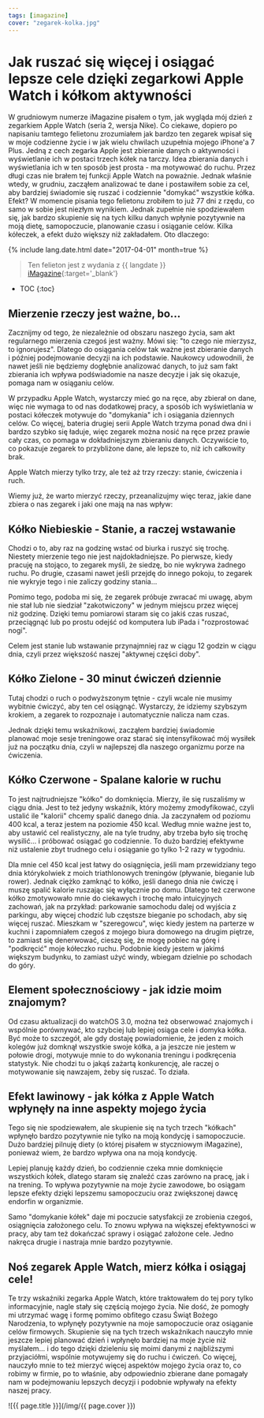 ```yaml
---
tags: [imagazine]
cover: "zegarek-kolka.jpg"
---
```


# Jak ruszać się więcej i osiągać lepsze cele dzięki zegarkowi Apple Watch i kółkom aktywności

W grudniowym numerze iMagazine pisałem o tym, jak wygląda mój dzień z zegarkiem Apple Watch (seria 2, wersja Nike). Co ciekawe, dopiero po napisaniu tamtego felietonu zrozumiałem jak bardzo ten zegarek wpisał się w moje codzienne życie i w jak wielu chwilach uzupełnia mojego iPhone'a 7 Plus. Jedną z cech zegarka Apple jest zbieranie danych o aktywności i wyświetlanie ich w postaci trzech kółek na tarczy. Idea zbierania danych i wyświetlania ich w ten sposób jest prosta - ma motywować do ruchu. Przez długi czas nie brałem tej funkcji Apple Watch na poważnie. Jednak właśnie wtedy, w grudniu, zacząłem analizować te dane i postawiłem sobie za cel, aby bardziej świadomie się ruszać i codziennie "domykać" wszystkie kółka. Efekt? W momencie pisania tego felietonu zrobiłem to już 77 dni z rzędu, co samo w sobie jest niezłym wynikiem. Jednak zupełnie nie spodziewałem się, jak bardzo skupienie się na tych kilku danych wpłynie pozytywnie na moją dietę, samopoczucie, planowanie czasu i osiąganie celów. Kilka kółeczek, a efekt dużo większy niż zakładałem. Oto dlaczego:

<!--More-->

{% include lang.date.html date="2017-04-01" month=true %}

> Ten felieton jest z wydania z {{ langdate }} [iMagazine](https://imagazine.pl){:target='_blank'}

* TOC
{:toc}

## Mierzenie rzeczy jest ważne, bo...

Zacznijmy od tego, że niezależnie od obszaru naszego życia, sam akt regularnego mierzenia czegoś jest ważny. Mówi się: "to czego nie mierzysz, to ignorujesz". Dlatego do osiągania celów tak ważne jest zbieranie danych i później podejmowanie decyzji na ich podstawie. Naukowcy udowodnili, że nawet jeśli nie będziemy dogłębnie analizować danych, to już sam fakt zbierania ich wpływa podświadomie na nasze decyzje i jak się okazuje, pomaga nam w osiąganiu celów.

W przypadku Apple Watch, wystarczy mieć go na ręce, aby zbierał on dane, więc nie wymaga to od nas dodatkowej pracy, a sposób ich wyświetlania w postaci kółeczek motywuje do "domykania" ich i osiągania dziennych celów. Co więcej, bateria drugiej serii Apple Watch trzyma ponad dwa dni i bardzo szybko się ładuje, więc zegarek można nosić na ręce przez prawie cały czas, co pomaga w dokładniejszym zbieraniu danych. Oczywiście to, co pokazuje zegarek to przybliżone dane, ale lepsze to, niż ich całkowity brak.

Apple Watch mierzy tylko trzy, ale też aż trzy rzeczy: stanie, ćwiczenia i ruch.

Wiemy już, że warto mierzyć rzeczy, przeanalizujmy więc teraz, jakie dane zbiera o nas zegarek i jaki one mają na nas wpływ:

## Kółko Niebieskie - Stanie, a raczej wstawanie

Chodzi o to, aby raz na godzinę wstać od biurka i ruszyć się trochę. Niestety mierzenie tego nie jest najdokładniejsze. Po pierwsze, kiedy pracuję na stojąco, to zegarek myśli, że siedzę, bo nie wykrywa żadnego ruchu. Po drugie, czasami nawet jeśli przejdę do innego pokoju, to zegarek nie wykryje tego i nie zaliczy godziny stania...

Pomimo tego, podoba mi się, że zegarek próbuje zwracać mi uwagę, abym nie stał lub nie siedział "zakotwiczony" w jednym miejscu przez więcej niż godzinę. Dzięki temu pomiarowi staram się co jakiś czas ruszać, przeciągnąć lub po prostu odejść od komputera lub iPada i "rozprostować nogi".

Celem jest stanie lub wstawanie przynajmniej raz w ciągu 12 godzin w ciągu dnia, czyli przez większość naszej "aktywnej części doby".

## Kółko Zielone - 30 minut ćwiczeń dziennie

Tutaj chodzi o ruch o podwyższonym tętnie - czyli wcale nie musimy wybitnie ćwiczyć, aby ten cel osiągnąć. Wystarczy, że idziemy szybszym krokiem, a zegarek to rozpoznaje i automatycznie nalicza nam czas.

Jednak dzięki temu wskaźnikowi, zacząłem bardziej świadomie planować moje sesje treningowe oraz starać się intensyfikować mój wysiłek już na początku dnia, czyli w najlepszej dla naszego organizmu porze na ćwiczenia.

## Kółko Czerwone - Spalane kalorie w ruchu

To jest najtrudniejsze "kółko" do domknięcia. Mierzy, ile się ruszaliśmy w ciągu dnia. Jest to też jedyny wskaźnik, który możemy zmodyfikować, czyli ustalić ile "kalorii" chcemy spalić danego dnia. Ja zaczynałem od poziomu 400 kcal, a teraz jestem na poziomie 450 kcal. Według mnie ważne jest to, aby ustawić cel realistyczny, ale na tyle trudny, aby trzeba było się trochę wysilić... i próbować osiągać go codziennie. To dużo bardziej efektywne niż ustalenie zbyt trudnego celu i osiąganie go tylko 1-2 razy w tygodniu.

Dla mnie cel 450 kcal jest łatwy do osiągnięcia, jeśli mam przewidziany tego dnia którykolwiek z moich triathlonowych treningów (pływanie, bieganie lub rower). Jednak ciężko zamknąć to kółko, jeśli danego dnia nie ćwiczę i muszę spalić kalorie ruszając się wyłącznie po domu. Dlatego też czerwone kółko zmotywowało mnie do ciekawych i trochę mało intuicyjnych zachowań, jak na przykład: parkowanie samochodu dalej od wyjścia z parkingu, aby więcej chodzić lub częstsze bieganie po schodach, aby się więcej ruszać. Mieszkam w "szeregowcu", więc kiedy jestem na parterze w kuchni i zapomniałem czegoś z mojego biura domowego na drugim piętrze, to zamiast się denerwować, cieszę się, że mogę pobiec na górę i "podkręcić" moje kółeczko ruchu. Podobnie kiedy jestem w jakimś większym budynku, to zamiast użyć windy, wbiegam dzielnie po schodach do góry.

## Element społecznościowy - jak idzie moim znajomym?

Od czasu aktualizacji do watchOS 3.0, można też obserwować znajomych i wspólnie porównywać, kto szybciej lub lepiej osiąga cele i domyka kółka. Być może to szczegół, ale gdy dostaję powiadomienie, że jeden z moich kolegów już domknął wszystkie swoje kółka, a ja jeszcze nie jestem w połowie drogi, motywuje mnie to do wykonania treningu i podkręcenia statystyk. Nie chodzi tu o jakąś zażartą konkurencję, ale raczej o motywowanie się nawzajem, żeby się ruszać. To działa.

## Efekt lawinowy - jak kółka z Apple Watch wpłynęły na inne aspekty mojego życia

Tego się nie spodziewałem, ale skupienie się na tych trzech "kółkach" wpłynęło bardzo pozytywnie nie tylko na moją kondycję i samopoczucie. Dużo bardziej pilnuję diety (o której pisałem w styczniowym iMagazine), ponieważ wiem, że bardzo wpływa ona na moją kondycję.

Lepiej planuję każdy dzień, bo codziennie czeka mnie domknięcie wszystkich kółek, dlatego staram się znaleźć czas zarówno na pracę, jak i na trening. To wpływa pozytywnie na moje życie zawodowe, bo osiągam lepsze efekty dzięki lepszemu samopoczuciu oraz zwiększonej dawcę endorfin w organizmie.

Samo "domykanie kółek" daje mi poczucie satysfakcji ze zrobienia czegoś, osiągnięcia założonego celu. To znowu wpływa na większej efektywności w pracy, aby tam też dokańczać sprawy i osiągać założone cele. Jedno nakręca drugie i nastraja mnie bardzo pozytywnie.

## Noś zegarek Apple Watch, mierz kółka i osiągaj cele!

Te trzy wskaźniki zegarka Apple Watch, które traktowałem do tej pory tylko informacyjnie, nagle stały się częścią mojego życia. Nie dość, że pomogły mi utrzymać wagę i formę pomimo obfitego czasu Świąt Bożego Narodzenia, to wpłynęły pozytywnie na moje samopoczucie oraz osiąganie celów firmowych. Skupienie się na tych trzech wskaźnikach nauczyło mnie jeszcze lepiej planować dzień i wpłynęło bardziej na moje życie niż myślałem... i do tego dzięki dzieleniu się moimi danymi z najbliższymi przyjaciółmi, wspólnie motywujemy się do ruchu i ćwiczeń. Co więcej, nauczyło mnie to też mierzyć więcej aspektów mojego życia oraz to, co robimy w firmie, po to właśnie, aby odpowiednio zbierane dane pomagały nam w podejmowaniu lepszych decyzji i podobnie wpływały na efekty naszej pracy.

![{{ page.title }}](/img/{{ page.cover }})

[n]: https://nozbe.com/